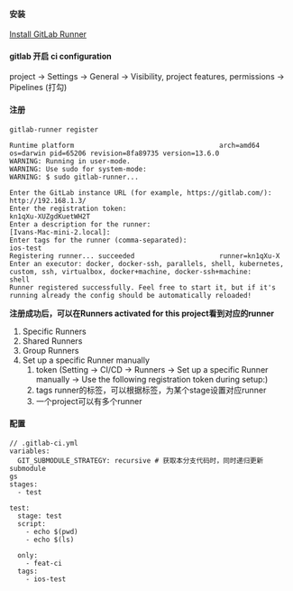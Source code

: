 #### 安装
[Install GitLab Runner](https://docs.gitlab.com/runner/install/)

#### gitlab 开启 ci configuration
project -> Settings -> General -> Visibility, project features, permissions -> Pipelines (打勾)

#### 注册
````
gitlab-runner register

Runtime platform                                    arch=amd64 os=darwin pid=65206 revision=8fa89735 version=13.6.0
WARNING: Running in user-mode.
WARNING: Use sudo for system-mode:
WARNING: $ sudo gitlab-runner...

Enter the GitLab instance URL (for example, https://gitlab.com/):
http://192.168.1.3/
Enter the registration token:
kn1qXu-XUZgdKuetWH2T
Enter a description for the runner:
[Ivans-Mac-mini-2.local]:
Enter tags for the runner (comma-separated):
ios-test
Registering runner... succeeded                     runner=kn1qXu-X
Enter an executor: docker, docker-ssh, parallels, shell, kubernetes, custom, ssh, virtualbox, docker+machine, docker-ssh+machine:
shell
Runner registered successfully. Feel free to start it, but if it's running already the config should be automatically reloaded!
````
**注册成功后，可以在Runners activated for this project看到对应的runner**

1. Specific Runners
2. Shared Runners
3. Group Runners
4. Set up a specific Runner manually
   1. token (Setting -> CI/CD -> Runners -> Set up a specific Runner manually -> Use the following registration token during setup:)
   2. tags runner的标签，可以根据标签，为某个stage设置对应runner
   3. 一个project可以有多个runner
   
#### 配置
````
// .gitlab-ci.yml
variables:
  GIT_SUBMODULE_STRATEGY: recursive # 获取本分支代码时，同时递归更新submodule
gs
stages:
  - test

test:
  stage: test
  script:
    - echo $(pwd)
    - echo $(ls)

  only:
    - feat-ci
  tags:
    - ios-test

````